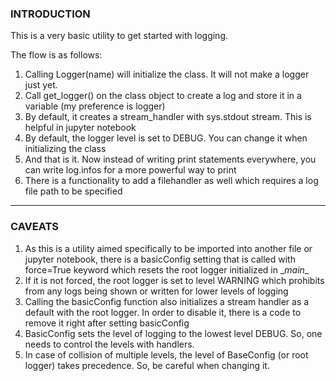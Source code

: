 ### INTRODUCTION
This is a very basic utility to get started with logging.

The flow is as follows:
1. Calling Logger(name) will initialize the class. It will not make a logger just yet.
2. Call get_logger() on the class object to create a log and store it in a variable (my preference is logger)
3. By default, it creates a stream_handler with sys.stdout stream. This is helpful in jupyter notebook
4. By default, the logger level is set to DEBUG. You can change it when initializing the class
5. And that is it. Now instead of writing print statements everywhere, you can write log.infos for a more powerful way to print
6. There is a functionality to add a filehandler as well which requires a log file path to be specified

---

### CAVEATS
1. As this is a utility aimed specifically to be imported into another file or jupyter notebook, there is a basicConfig setting that is called with force=True keyword which resets the root logger initialized in \__main__
2. If it is not forced, the root logger is set to level WARNING which prohibits from any logs being shown or written for lower levels of logging
3. Calling the basicConfig function also initializes a stream handler as a default with the root logger. In order to disable it, there is a code to remove it right after setting basicConfig
4. BasicConfig sets the level of logging to the lowest level DEBUG. So, one needs to control the levels with handlers.
5. In case of collision of multiple levels, the level of BaseConfig (or root logger) takes precedence. So, be careful when changing it.

